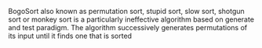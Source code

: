 BogoSort also known as permutation sort, stupid sort, slow sort, shotgun sort or monkey sort is a particularly ineffective algorithm based on generate and test paradigm. The algorithm successively generates permutations of its input until it finds one that is sorted
